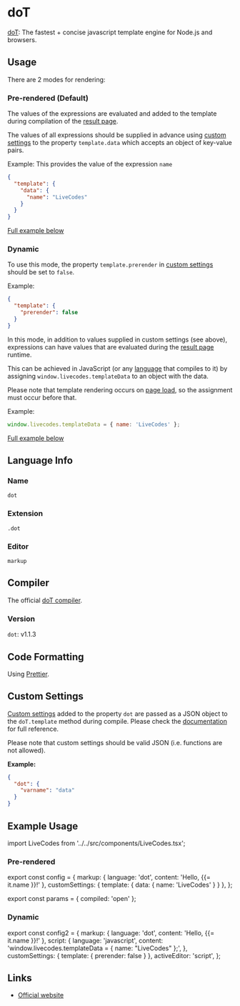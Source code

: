 # doT

[doT](https://olado.github.io/doT/): The fastest + concise javascript template engine for Node.js and browsers.

## Usage

There are 2 modes for rendering:

### Pre-rendered (Default)

The values of the expressions are evaluated and added to the template during compilation of the [result page](../features/result.html.md).

The values of all expressions should be supplied in advance using [custom settings](../advanced/custom-settings.html.md) to the property `template.data` which accepts an object of key-value pairs.

Example: This provides the value of the expression `name`

```json title="Custom Settings"
{
  "template": {
    "data": {
      "name": "LiveCodes"
    }
  }
}
```

[Full example below](#pre-rendered)

### Dynamic

To use this mode, the property `template.prerender` in [custom settings](../advanced/custom-settings.html.md) should be set to `false`.

Example:

```json title="Custom Settings"
{
  "template": {
    "prerender": false
  }
}
```

In this mode, in addition to values supplied in custom settings (see above), expressions can have values that are evaluated during the [result page](../features/result.html.md) runtime.

This can be achieved in JavaScript (or any [language](../languages/index.html.md) that compiles to it) by assigning `window.livecodes.templateData` to an object with the data.

Please note that template rendering occurs on [page load](https://developer.mozilla.org/en-US/docs/Web/API/Window/load_event), so the assignment must occur before that.

Example:

```js title="Script Editor (JS)"
window.livecodes.templateData = { name: 'LiveCodes' };
```

[Full example below](#dynamic-1)

## Language Info

### Name

`dot`

### Extension

`.dot`

### Editor

`markup`

## Compiler

The official [doT compiler](https://www.npmjs.com/package/dot).

### Version

`dot`: v1.1.3

## Code Formatting

Using [Prettier](https://prettier.io/).

## Custom Settings

[Custom settings](../advanced/custom-settings.html.md) added to the property `dot` are passed as a JSON object to the `doT.template` method during compile. Please check the [documentation](https://olado.github.io/doT/index.html) for full reference.

Please note that custom settings should be valid JSON (i.e. functions are not allowed).

**Example:**

```json title="Custom Settings"
{
  "dot": {
    "varname": "data"
  }
}
```

## Example Usage

import LiveCodes from '../../src/components/LiveCodes.tsx';

### Pre-rendered

export const config = {
  markup: { language: 'dot', content: 'Hello, {{= it.name }}!' },
  customSettings: { template: { data: { name: 'LiveCodes' } } },
};

export const params = { compiled: 'open' };

<LiveCodes config={config} params={params}></LiveCodes>

### Dynamic

export const config2 = {
  markup: { language: 'dot', content: 'Hello, {{= it.name }}!' },
  script: {
    language: 'javascript',
    content: 'window.livecodes.templateData = { name: "LiveCodes" };',
  },
  customSettings: { template: { prerender: false } },
  activeEditor: 'script',
};

<LiveCodes config={config2}></LiveCodes>

## Links

- [Official website](https://olado.github.io/doT/)